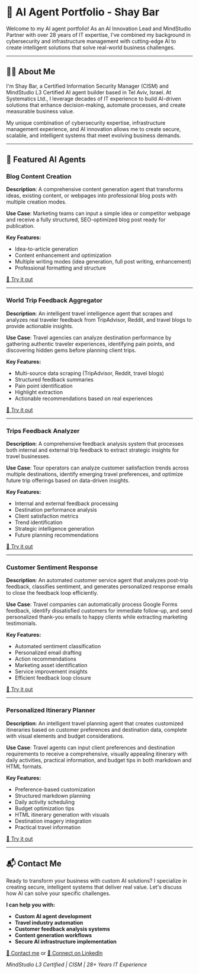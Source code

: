 # 🧠 AI Agent Portfolio - Shay Bar

Welcome to my AI agent portfolio! As an AI Innovation Lead and MindStudio Partner with over 28 years of IT expertise, I've combined my background in cybersecurity and infrastructure management with cutting-edge AI to create intelligent solutions that solve real-world business challenges.

---

## 👨‍💻 About Me

I'm Shay Bar, a Certified Information Security Manager (CISM) and MindStudio L3 Certified AI agent builder based in Tel Aviv, Israel. At Systematics Ltd., I leverage decades of IT experience to build AI-driven solutions that enhance decision-making, automate processes, and create measurable business value.

My unique combination of cybersecurity expertise, infrastructure management experience, and AI innovation allows me to create secure, scalable, and intelligent systems that meet evolving business demands.

---

## 🚀 Featured AI Agents

### Blog Content Creation  
**Description**: A comprehensive content generation agent that transforms ideas, existing content, or webpages into professional blog posts with multiple creation modes.

**Use Case**: Marketing teams can input a simple idea or competitor webpage and receive a fully structured, SEO-optimized blog post ready for publication.

**Key Features:**
- Idea-to-article generation
- Content enhancement and optimization
- Multiple writing modes (idea generation, full post writing, enhancement)
- Professional formatting and structure

[🔗 Try it out](https://app.mindstudio.ai/agents/blog-content-creation-116e3882)

---

### World Trip Feedback Aggregator
**Description**: An intelligent travel intelligence agent that scrapes and analyzes real traveler feedback from TripAdvisor, Reddit, and travel blogs to provide actionable insights.

**Use Case**: Travel agencies can analyze destination performance by gathering authentic traveler experiences, identifying pain points, and discovering hidden gems before planning client trips.

**Key Features:**
- Multi-source data scraping (TripAdvisor, Reddit, travel blogs)
- Structured feedback summaries
- Pain point identification
- Highlight extraction
- Actionable recommendations based on real experiences

[🔗 Try it out](https://app.mindstudio.ai/agents/trip-feedback-from-world-a5582182)

---

### Trips Feedback Analyzer
**Description**: A comprehensive feedback analysis system that processes both internal and external trip feedback to extract strategic insights for travel businesses.

**Use Case**: Tour operators can analyze customer satisfaction trends across multiple destinations, identify emerging travel preferences, and optimize future trip offerings based on data-driven insights.

**Key Features:**
- Internal and external feedback processing
- Destination performance analysis
- Client satisfaction metrics
- Trend identification
- Strategic intelligence generation
- Future planning recommendations

[🔗 Try it out](https://app.mindstudio.ai/agents/trips-feedback-analyzer-f4bc0b30)

---

### Customer Sentiment Response
**Description**: An automated customer service agent that analyzes post-trip feedback, classifies sentiment, and generates personalized response emails to close the feedback loop efficiently.

**Use Case**: Travel companies can automatically process Google Forms feedback, identify dissatisfied customers for immediate follow-up, and send personalized thank-you emails to happy clients while extracting marketing testimonials.

**Key Features:**
- Automated sentiment classification
- Personalized email drafting
- Action recommendations
- Marketing asset identification
- Service improvement insights
- Efficient feedback loop closure

[🔗 Try it out](https://app.mindstudio.ai/agents/customer-sentiment-response-b61e185f)

---

### Personalized Itinerary Planner
**Description**: An intelligent travel planning agent that creates customized itineraries based on customer preferences and destination data, complete with visual elements and budget considerations.

**Use Case**: Travel agents can input client preferences and destination requirements to receive a comprehensive, visually appealing itinerary with daily activities, practical information, and budget tips in both markdown and HTML formats.

**Key Features:**
- Preference-based customization
- Structured markdown planning
- Daily activity scheduling
- Budget optimization tips
- HTML itinerary generation with visuals
- Destination imagery integration
- Practical travel information

[🔗 Try it out](https://app.mindstudio.ai/agents/personalized-itinerary-planner-da6a9588)

---

## 📬 Contact Me

Ready to transform your business with custom AI solutions? I specialize in creating secure, intelligent systems that deliver real value. Let's discuss how AI can solve your specific challenges.

**I can help you with:**
- **Custom AI agent development**
- **Travel industry automation**
- **Customer feedback analysis systems**
- **Content generation workflows**
- **Secure AI infrastructure implementation**

[📧 Contact me](mailto:shaybar@itteam.co.il) or [💼 Connect on LinkedIn](https://www.linkedin.com/in/shaybar)

*MindStudio L3 Certified | CISM | 28+ Years IT Experience*
